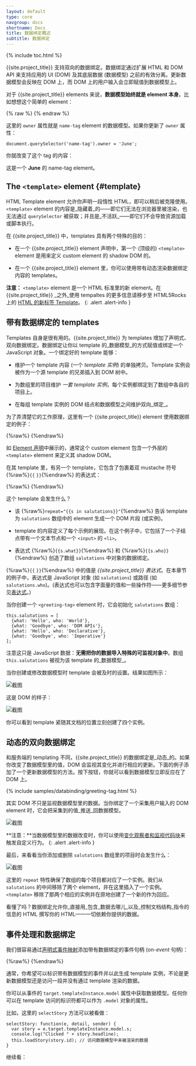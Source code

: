 ```yaml
---
layout: default
type: core
navgroup: docs
shortname: Docs
title: 数据绑定概述
subtitle: 数据绑定
---
```


{% include toc.html %}


{{site.project_title}} 支持双向的数据绑定。数据绑定通过扩展 HTML 和 DOM API 来支持应用的 UI (DOM) 及其底层数据 (数据模型) 之前的有效分离。更新数据模型会反映在 DOM 上，而 DOM 上的用户输入会立即赋值到数据模型上。

对于 {{site.project_title}} elements 来说，**数据模型始终就是 element 本身**。比如想想这个简单的 element：

{% raw %}
    <polymer-element name="name-tag">
      <template>
        这是一个 <b>{{owner}}</b> 的 name-tag element。
      </template>
      <script>
        Polymer('name-tag', {
          // initialize the element's model
          ready: function() {
            this.owner = 'Rafael';
          }
        });
      </script>
    </polymer-element>
{% endraw %}

这里的 `owner` 属性就是 `name-tag` element 的数据模型。如果你更新了 `owner` 属性：

    document.querySelector('name-tag').owner = 'June';

你就改变了这个 tag 的内容：

这是一个 **June** 的 name-tag element。



## The `<template>` element {#template}

HTML Template element 允许你声明一段惰性 HTML，即可以稍后被克隆使用。`<template>` element 的内容是_隐藏着_的——即它们无法在浏览器里被渲染，也无法通过 `querySelector` 被获取；并且是_不活跃_——即它们不会导致资源加载或脚本执行。

在 {{site.project_title}} 中，templates 具有两个特殊的目的：

*   在一个 {{site.project_title}} element 声明中，第一个 (顶级的) `<template>` element 是用来定义 custom element 的 shadow DOM 的。

*   在一个 {{site.project_title}} element 里，你可以使用带有动态渲染数据绑定内容的 templates。

**注意：** `<template>` element 是一个 HTML 标准里的新 element。在 {{site.project_title}} _之外_使用 tempaltes 的更多信息请移步至 HTML5Rocks 上的 [HTML 的新标签 Template](http://www.html5rocks.com/tutorials/webcomponents/template/)。
{: .alert .alert-info }

## 带有数据绑定的 templates

Templates 自身是很有用的。{{site.project_title}} 为 templates 增加了声明式、双向数据绑定。数据绑定让你以 template 的_数据模型_的方式赋值或绑定一个 JavaScript 对象。一个绑定好的 template 能够：

*   维护一个 template 内容 (一个 _template 实例_) 的单独拷贝。Template 实例会被作为一个源 template 的兄弟插入到 DOM 树中。

*   为数组里的项目维护 _一套 template 实例_，每个实例都绑定到了数组中各自的项目上。

*   在每组 template 实例的 DOM 结点和数据模型之间维护双向_绑定_。

为了弄清楚它的工作原理，这里有一个 {{site.project_title}} element 使用数据绑定的例子：

{%raw%}
    <polymer-element name="greeting-tag">
      <!-- 最外面的 template 定义了 element 的 shadow DOM -->
      <template>
        <ul>
          <template repeat="{{s in salutations}}">
            <li>{{s.what}}: <input type="text" value="{{s.who}}"></li>
          </template>
        </ul>
      </template>
      <script>
        Polymer('greeting-tag', {
          ready: function() {
            // 植入 element 的数据模型 (数组 salutations)
            this.salutations = [
              {what: 'Hello', who: 'World'},
              {what: 'GoodBye', who: 'DOM APIs'},
              {what: 'Hello', who: 'Declarative'},
              {what: 'GoodBye', who: 'Imperative'}
            ];
          }
        });
      </script>
    </polymer-element>
{%endraw%}


如 [Element 声明](polymer.html#element-declaration)中展示的，通常这个 custom element 包含一个外层的 `<template>` element 来定义其 shadow DOM。

在其 template 里，有另一个 template，它包含了包裹着双 mustache 符号 {%raw%}`{{`&nbsp;`}}`{%endraw%} 的表达式：

{%raw%}
    <template repeat="{{s in salutations}}">
      <li>{{s.what}}: <input type="text" value="{{s.who}}"></li>
    </template>
{%endraw%}

这个 template 会发生什么？

*  该 {%raw%}`repeat="{{s in salutations}}"`{%endraw%} 告诉 template 为 `salutations` 数组中的 element 生成一个 DOM 片段 (或实例)。

*   template 的内容定义了每个示例的展现。在这个例子中，它包括了一个子结点带有一个文本节点和一个 `<input>` 的 `<li>`。

*   表达式 {%raw%}`{{s.what}}`{%endraw%} 和 {%raw%}`{{s.who}}`{%endraw%} 创造了数组 `salutations` 中对象的数据绑定。

{%raw%}`{{`&nbsp;`}}`{%endraw%} 中的值是 <em>{{site.project_title}} 表达式</em>。在本章节的例子中，表达式是 JavaScript 对象 (如 `salutations`) 或路径 (如 `salutations.who`)。(表达式也可以包含字面量的值和一些操作符——更多细节参见[表达式](#expressions)。)

当你创建一个 `<greeting-tag>` element 时，它会初始化 `salutations` 数组：

    this.salutations = [
      {what: 'Hello', who: 'World'},
      {what: 'Goodbye', who: 'DOM APIs'},
      {what: 'Hello', who: 'Declarative'},
      {what: 'Goodbye', who: 'Imperative'}
    ];

注意这只是 JavaScript 数据：**无需把你的数据导入特殊的可监视对象中**。数组 `this.salutations` 被视为该 template 的_数据模型_。

当你创建或修改数据模型时 template 会被及时的设置。结果如图所示：

![截图](/images/databinding/example-1.png)

这是 DOM 的样子：

![截图](/images/databinding/example-1-dom.png)

你可以看到 template 紧随其文档的位置立刻创建了四个实例。


## 动态的双向数据绑定

和服务端的 templating 不同，{{site.project_title}} 的数据绑定是_动态_的。如果你改变了数据模型里的值，DOM 会监视其变化并进行相应的更新。下面的例子添加了一个更新数据模型的方法。按下按钮，你就可以看到数据模型立即反应在了 DOM 上。

{% include samples/databinding/greeting-tag.html %}

其实 DOM 不只是监视数据模型里的数据。当你绑定了一个采集用户输入的 DOM element 时，它会把采集到的值_推送_回数据模型。

![截图](/images/databinding/input-to-model.png)

**注意：**当数据模型里的数据改变时，你可以使用[变化观察者和监视代码块](polymer.html#observeprops)来触发自定义行为。
{: .alert .alert-info }

最后，来看看当你添加或删除 `salutations` 数组里的项目时会发生什么：

![截图](/images/databinding/update-model-array.png)

这里的 `repeat` 特性确保了数组的每个项目都对应了一个实例。我们从 `salutations` 的中间移除了两个 element，并在这里插入了一个实例。`<template>` 移除了那两个相应的实例并在原地创建了一个新的作为回应。

看懂了吗？数据绑定允许你_直接用_包含_数据去哪儿_以及_控制文档结构_指令的信息的 HTML 撰写你的 HTML——一切依赖你提供的数据。

## 事件处理和数据绑定

我们很容易通过[声明式事件映射](polymer.html#declarative-event-mapping)添加带有数据绑定的事件句柄 (on-_event_ 句柄)：

{%raw%}
    <template>
      <ul>
        <template repeat="{{s in stories}}">
          <li on-click={{selectStory}}>{{s.headline}}</li>
        </template>
      </ul>
    </template>
{%endraw%}

通常，你希望可以标识带有数据模型的事件并以此生成 template 实例，不论是更新数据模型还是访问一段并没有通过 template 渲染的数据。

你可以从事件的 `target.templateInstance.model` 属性中获取数据模型。任何你可以在 template 访问的标识符都可以作为 `.model` 对象的属性。

比如，这里的 `selectStory` 方法可以被看做：

    selectStory: function(e, detail, sender) {
      var story = e.target.templateInstance.model.s;
      console.log("Clicked " + story.headline);
      this.loadStory(story.id); // 访问数据模型中未被渲染的数据
    }

继续看：

<a href="/docs/polymer/binding-types.html">
  <paper-button icon="arrow-forward" label="绑定的类型" raisedButton></paper-button>
</a>

<a href="/docs/polymer/expressions.html">
  <paper-button icon="arrow-forward" label="表达式" raisedButton></paper-button>
</a>
